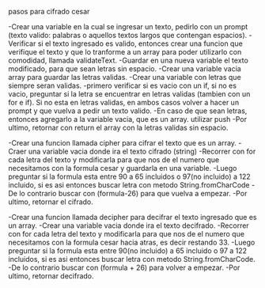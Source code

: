 pasos para cifrado cesar

-Crear una variable en la cual se ingresar un texto, pedirlo con un prompt (texto valido: palabras o aquellos textos largos que contengan espacios).
-Verificar si el texto ingresado es valido, entonces crear una funcion que verifique el texto y que lo tranforme a un array para poder utilizarlo con comodidad, llamada validateText.
-Guardar en una nueva variable el texto modificado, para que sean letras sin espacio.
-Crear una variable vacia array para guardar las letras validas.
-Crear una variable con letras que siempre seran validas.
-primero verificar si es vacio con un if, si no es vacio, preguntar si la letra se encuentrar en letras validas (tambien con un for e if). Si no esta en letras validas, en ambos casos volver a hacer un prompt y que vuelva a pedir un texto valido.
-En caso de que sean letras, entonces agregarlo a la variable vacia, que es un array. utilizar push
-Por ultimo, retornar con return el array con la letras validas sin espacio.

-Crear una funcion llamada cipher para cifrar el texto que es un array.
-Craer una variable vacia donde ira el texto cifrado (string)
-Recorrer con for cada letra del texto y modificarla para que nos de el numero que necesitamos con la formula cesar y guardarla en una variable.
-Luego preguntar si la formula esta entre 90 a 65 incluidos o 97(no incluido) a 122 incluido, si es asi entonces buscar letra con metodo String.fromCharCode
-De lo contrario buscar con (formula-26) para que vuelva a empezar.
-Por ultimo, retornar el cifrado.

-Crear una funcion llamada decipher para decifrar el texto ingresado que es un array.
-Crear una variable vacia donde ira el texto decifrado.
-Recorrer con for cada letra del texto y modificarla para que nos de el numero que necesitamos con la formula cesar hacia atras, es decir restando 33.
-Luego preguntar si la formula esta entre 90(no incluido) a 65 incluido o 97 a 122 incluidos, si es asi entonces buscar letra con metodo String.fromCharCode.
-De lo contrario  buscar con (formula + 26) para volver a empezar.
-Por ultimo, retornar decifrado.


